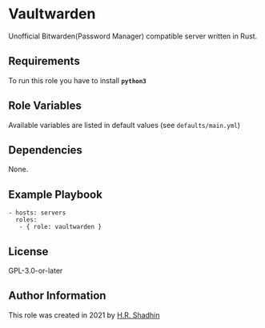 # Vaultwarden

Unofficial Bitwarden(Password Manager) compatible server written in Rust.

## Requirements

To run this role you have to install **`python3`**

## Role Variables

Available variables are listed in default values (see `defaults/main.yml`)

## Dependencies

None.

## Example Playbook

    - hosts: servers
      roles:
       - { role: vaultwarden }

## License

GPL-3.0-or-later

## Author Information

This role was created in 2021 by [H.R. Shadhin](https://hrshadhin.me)
